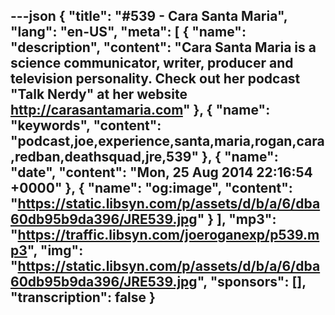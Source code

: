 ---json
{
  "title": "#539 - Cara Santa Maria",
  "lang": "en-US",
  "meta": [
    {
      "name": "description",
      "content": "Cara Santa Maria is a science communicator, writer, producer and television personality. Check out her podcast \"Talk Nerdy\" at her website http://carasantamaria.com"
    },
    {
      "name": "keywords",
      "content": "podcast,joe,experience,santa,maria,rogan,cara,redban,deathsquad,jre,539"
    },
    {
      "name": "date",
      "content": "Mon, 25 Aug 2014 22:16:54 +0000"
    },
    {
      "name": "og:image",
      "content": "https://static.libsyn.com/p/assets/d/b/a/6/dba60db95b9da396/JRE539.jpg"
    }
  ],
  "mp3": "https://traffic.libsyn.com/joeroganexp/p539.mp3",
  "img": "https://static.libsyn.com/p/assets/d/b/a/6/dba60db95b9da396/JRE539.jpg",
  "sponsors": [],
  "transcription": false
}
---
<episode-header />

<timemark seconds="0" />

<transcribe-call-to-action />

<episode-footer />